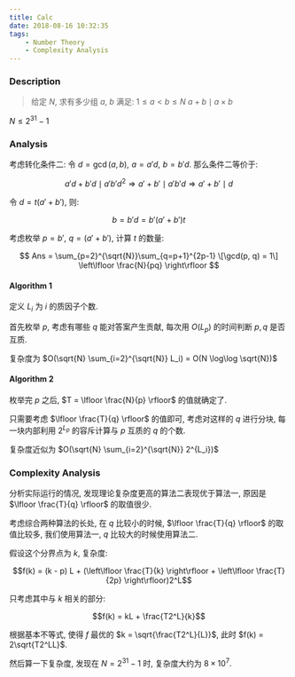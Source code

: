 ```yaml
---
title: Calc
date: 2018-08-16 10:32:35
tags:
    - Number Theory
    - Complexity Analysis
---
```


### Description

> 给定 $N$, 求有多少组 $a$, $b$ 满足:
$1 \le a < b \le N$
$a + b \mid a \times b$

$N \le 2 ^ {31} - 1$

<!--more-->

### Analysis

考虑转化条件二:
令 $d = \gcd(a, b),\,\, a = a'd,\,\, b = b'd$. 那么条件二等价于:

$$a'd + b'd \mid a'b'd^2 \Rightarrow a' + b' \mid a'b'd \Rightarrow a' + b' \mid d$$

令 $d = t(a' + b')$, 则:

$$b = b'd = b'(a' + b')t$$

考虑枚举 $p = b',\,\, q = (a' + b')$, 计算 $t$ 的数量:

$$ Ans = \sum_{p=2}^{\sqrt{N}}\sum_{q=p+1}^{2p-1} \[\gcd(p, q) = 1\] \left\lfloor \frac{N}{pq} \right\rfloor $$

#### Algorithm 1

定义 $L_i$ 为 $i$ 的质因子个数.

首先枚举 $p$, 考虑有哪些 $q$ 能对答案产生贡献, 每次用 $O(L_p)$ 的时间判断 $p, q$ 是否互质.

复杂度为 $O(\sqrt{N} \sum_{i=2}^{\sqrt{N}} L_i) = O(N \log\log \sqrt{N})$

#### Algorithm 2

枚举完 $p$ 之后, $T = \lfloor \frac{N}{p} \rfloor$ 的值就确定了.

只需要考虑 $\lfloor \frac{T}{q} \rfloor$ 的值即可, 考虑对这样的 $q$ 进行分块, 每一块内部利用 $2^{L_p}$ 的容斥计算与 $p$ 互质的 $q$ 的个数.

复杂度近似为 $O(\sqrt{N} \sum_{i=2}^{\sqrt{N}} 2^{L_i})$

### Complexity Analysis

分析实际运行的情况, 发现理论复杂度更高的算法二表现优于算法一, 原因是 $\lfloor \frac{T}{q} \rfloor$ 的取值很少.

考虑综合两种算法的长处, 在 $q$ 比较小的时候, $\lfloor \frac{T}{q} \rfloor$ 的取值比较多, 我们使用算法一, $q$ 比较大的时候使用算法二.

假设这个分界点为 $k$, 复杂度:

$$f(k) = (k - p) L + (\left\lfloor \frac{T}{k} \right\rfloor + \left\lfloor \frac{T}{2p} \right\rfloor)2^L$$

只考虑其中与 $k$ 相关的部分:

$$f(k) = kL + \frac{T2^L}{k}$$

根据基本不等式, 使得 $f$ 最优的 $k = \sqrt{\frac{T2^L}{L}}$, 此时 $f(k) = 2\sqrt{T2^LL}$.

然后算一下复杂度, 发现在 $N = 2^{31}-1$ 时, 复杂度大约为 $8 \times 10 ^ 7$.
